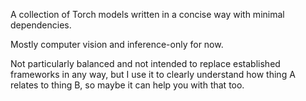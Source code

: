 A collection of Torch models written in a concise way with minimal dependencies.

Mostly computer vision and inference-only for now.

Not particularly balanced and not intended to replace established frameworks in any way, but I use it to clearly understand how thing A relates to thing B, so maybe it can help you with that too.